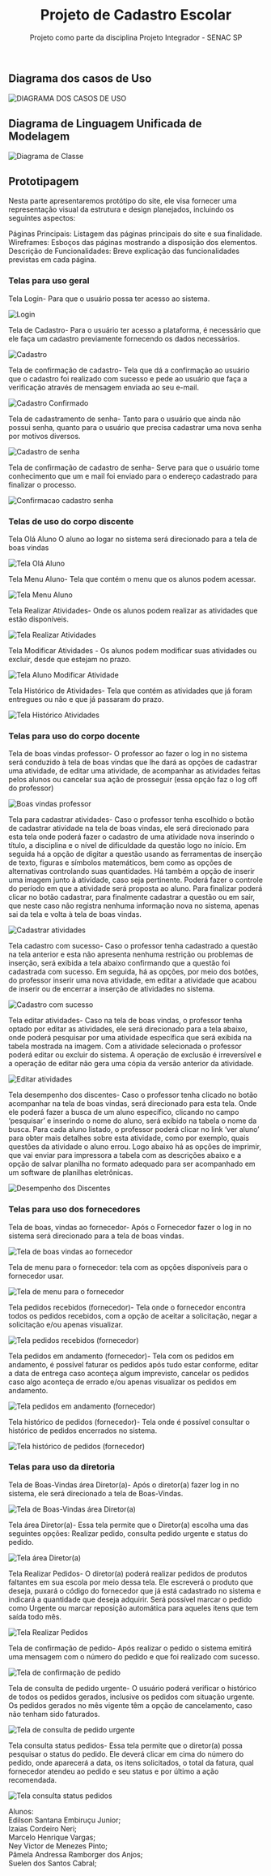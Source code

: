 
<h1 align="center"> Projeto de Cadastro Escolar</h1>

<p align="center">
Projeto como parte da disciplina Projeto Integrador - SENAC SP <br/>
</p>

</br>

<h2>Diagrama dos casos de Uso</h2>

![DIAGRAMA DOS CASOS DE USO](https://github.com/ProjetoIntegrador2024/Projeto/assets/150821125/6e22b70c-6904-4b0d-b067-8a0a6f23131b)


<h2>Diagrama de Linguagem Unificada de Modelagem</h2>

![Diagrama de Classe](https://github.com/ProjetoIntegrador2024/Projeto/assets/150821125/0b93e7a5-8149-4e45-bb8d-2178c49b8832)


<h2>Prototipagem</h2>

Nesta parte apresentaremos protótipo do site, ele visa fornecer uma representação visual da estrutura e design planejados, incluindo os seguintes aspectos:

Páginas Principais: Listagem das páginas principais do site e sua finalidade.
Wireframes: Esboços das páginas mostrando a disposição dos elementos.
Descrição de Funcionalidades: Breve explicação das funcionalidades previstas em cada página.

<h3>Telas para uso geral</h3>

Tela Login- Para que o usuário possa ter acesso ao sistema.

![Login](https://github.com/ProjetoIntegrador2024/Projeto/assets/150821125/0506f2c2-c6b4-4a44-ab08-128fcc4100e4)


Tela de Cadastro- Para o usuário ter acesso a plataforma, é necessário que ele faça um cadastro previamente fornecendo os dados necessários.

![Cadastro](https://github.com/ProjetoIntegrador2024/Projeto/assets/150821125/1e39bd08-68d7-4b74-88fa-e43f26488f76)


Tela de confirmação de cadastro- Tela que dá a confirmação ao usuário que o cadastro foi realizado com sucesso e pede ao usuário que faça a verificação através de mensagem enviada ao seu e-mail.

![Cadastro Confirmado](https://github.com/ProjetoIntegrador2024/Projeto/assets/150821125/4676bb8c-567b-4cf5-a58d-68feec60d5be)


Tela de cadastramento de senha- Tanto para o usuário que ainda não possui senha, quanto para o usuário que precisa cadastrar uma nova senha por motivos diversos.

![Cadastro de senha](https://github.com/ProjetoIntegrador2024/Projeto/assets/150821125/f806d107-57ff-4995-9d83-596b41c95bae)


Tela de confirmação de cadastro de senha- Serve para que o usuário tome conhecimento que um e mail foi enviado para o endereço cadastrado para finalizar o processo.

![Confirmacao cadastro senha](https://github.com/ProjetoIntegrador2024/Projeto/assets/150821125/7ceb4d12-f2f6-4a3c-978f-992514526c11)



<h3>Telas de uso do corpo discente</h3>

Tela Olá Aluno O aluno ao logar no sistema será direcionado para a tela de boas vindas

![Tela Olá Aluno](https://github.com/ProjetoIntegrador2024/Projeto/assets/150821125/22404fba-dcb5-42d4-ba6b-9cc14cdc0876)

Tela Menu Aluno- Tela que contém o menu que os alunos podem acessar.

![Tela Menu Aluno](https://github.com/ProjetoIntegrador2024/Projeto/assets/150821125/a0831054-8d70-40e6-924b-b7947fb96f53)

Tela Realizar Atividades- Onde os alunos podem realizar as atividades que estão disponíveis.

![Tela Realizar Atividades](https://github.com/ProjetoIntegrador2024/Projeto/assets/150821125/3ecf1586-7815-4729-a501-b2768f17d6fd)

Tela Modificar Atividades - Os alunos podem modificar suas atividades ou excluir, desde que estejam no prazo.

![Tela Aluno Modificar Atividade](https://github.com/ProjetoIntegrador2024/Projeto/assets/150821125/00d5f32f-1c69-4c7f-9c5e-f7a376ce3087)

Tela Histórico de Atividades- Tela que contém as atividades que já foram entregues ou não e que já passaram do prazo.

![Tela Histórico Atividades](https://github.com/ProjetoIntegrador2024/Projeto/assets/150821125/69dc6e79-2472-4910-aa55-df213ffc6776)



<h3>Telas para uso do corpo docente</h3>

Tela de boas vindas professor- O professor ao fazer o log in no sistema será conduzido à tela de boas vindas que lhe dará as opções de cadastrar uma atividade, de editar uma atividade, de acompanhar as atividades feitas pelos alunos ou cancelar sua ação de prosseguir (essa opção faz o log off do professor)

![Boas vindas professor](https://github.com/ProjetoIntegrador2024/Projeto/assets/150821125/9da217af-3291-4203-9883-698a08a3828f)

Tela para cadastrar atividades- Caso o professor tenha escolhido o botão de cadastrar atividade na tela de boas vindas, ele será direcionado para esta tela onde poderá fazer o cadastro de uma atividade nova inserindo o título, a disciplina e o nível de dificuldade da questão logo no início. Em seguida há a opção de digitar a questão usando as ferramentas de inserção de texto, figuras e símbolos matemáticos, bem como as opções de alternativas controlando suas quantidades. Há também a opção de inserir uma imagem junto à atividade, caso seja pertinente. Poderá fazer o controle do período em que a atividade será proposta ao aluno. Para finalizar poderá clicar no botão cadastrar, para finalmente cadastrar a questão ou em sair, que neste caso não registra nenhuma informação nova no sistema, apenas sai da tela e volta à tela de boas vindas.

![Cadastrar atividades](https://github.com/ProjetoIntegrador2024/Projeto/assets/150821125/5a565ce2-ac04-4162-a32d-ca93da16aed2)

Tela cadastro com sucesso- Caso o professor tenha cadastrado a questão na tela anterior e esta não apresenta nenhuma restrição ou problemas de inserção, será exibida a tela abaixo confirmando que a questão foi cadastrada com sucesso. Em seguida, há as opções, por meio dos botões, do professor inserir uma nova atividade, em editar a atividade que acabou de inserir ou de encerrar a inserção de atividades no sistema.

![Cadastro com sucesso](https://github.com/ProjetoIntegrador2024/Projeto/assets/150821125/501689f2-2219-4850-82a4-bbf80e66b923)

Tela editar atividades- Caso na tela de boas vindas, o professor tenha optado por editar as atividades, ele será direcionado para a tela abaixo, onde poderá pesquisar por uma atividade específica que será exibida na tabela mostrada na imagem. Com a atividade selecionada o professor poderá editar ou excluir do sistema. A operação de exclusão é irreversível e a operação de editar não gera uma cópia da versão anterior da atividade.

![Editar atividades](https://github.com/ProjetoIntegrador2024/Projeto/assets/150821125/a82abeec-79dd-41d6-a877-9ebd5cf854eb)

Tela desempenho dos discentes- Caso o professor tenha clicado no botão acompanhar na tela de boas vindas, será direcionado para esta tela. Onde ele poderá fazer a busca de um aluno específico, clicando no campo ‘pesquisar’ e inserindo o nome do aluno, será exibido na tabela o nome da busca. Para cada aluno listado, o professor poderá clicar no link ‘ver aluno’ para obter mais detalhes sobre esta atividade, como por exemplo, quais questões da atividade o aluno errou. Logo abaixo há as opções de imprimir, que vai enviar para impressora a tabela com as descrições abaixo e a opção de salvar planilha no formato adequado para ser acompanhado em um software de planilhas eletrônicas.

![Desempenho dos Discentes](https://github.com/ProjetoIntegrador2024/Projeto/assets/150821125/71258e19-a7ec-42cf-8ec6-2b86f3b88809)



<h3>Telas para uso dos fornecedores</h3>

Tela de boas, vindas ao fornecedor- Após o Fornecedor fazer o log in no sistema será direcionado para a tela de boas vindas.

![Tela de boas vindas ao fornecedor](https://github.com/ProjetoIntegrador2024/Projeto/assets/150821125/b139afe9-0bfd-4346-9714-e8247d1bfe99)

Tela de menu para o fornecedor: tela com as opções disponíveis para o fornecedor usar.

![Tela de menu para o fornecedor](https://github.com/ProjetoIntegrador2024/Projeto/assets/150821125/b87b0ce8-5572-4a3b-8874-4231138e3fc5)

Tela pedidos recebidos (fornecedor)- Tela onde o fornecedor encontra todos os pedidos recebidos, com a opção de aceitar a solicitação, negar a solicitação e/ou apenas visualizar.

![Tela pedidos recebidos (fornecedor)](https://github.com/ProjetoIntegrador2024/Projeto/assets/150821125/62aa05ae-b925-4b86-b86a-a27bb9f18db7)

Tela pedidos em andamento (fornecedor)- Tela com os pedidos em andamento, é possível faturar os pedidos após tudo estar conforme, editar a data de entrega caso aconteça algum imprevisto, cancelar os pedidos caso algo aconteça de errado e/ou apenas visualizar os pedidos em andamento.

![Tela pedidos em andamento (fornecedor)](https://github.com/ProjetoIntegrador2024/Projeto/assets/150821125/93797684-da1f-4cf4-b029-f05212c7b34e)

Tela histórico de pedidos (fornecedor)- Tela onde é possível consultar o histórico de pedidos encerrados no sistema.

![Tela histórico de pedidos (fornecedor)](https://github.com/ProjetoIntegrador2024/Projeto/assets/150821125/cb86b082-1dde-403e-95df-4df96086054a)



<h3>Telas para uso da diretoria</h3>

Tela de Boas-Vindas área Diretor(a)- Após o diretor(a) fazer log in no sistema, ele será direcionado a tela de Boas-Vindas. 

![Tela de Boas-Vindas área Diretor(a)](https://github.com/ProjetoIntegrador2024/Projeto/assets/150821125/51413430-1299-4bb8-a236-414f1f8a1ea5)

Tela área Diretor(a)- Essa tela permite que o Diretor(a) escolha uma das seguintes opções: Realizar pedido, consulta pedido urgente e status do pedido.

![Tela área Diretor(a)](https://github.com/ProjetoIntegrador2024/Projeto/assets/150821125/c718b845-5227-4e6f-b89b-097a0cf8075d)

Tela Realizar Pedidos- O diretor(a) poderá realizar pedidos de produtos faltantes em sua escola por meio dessa tela. Ele escreverá o produto que deseja, puxará o código do fornecedor que já está cadastrado no sistema e indicará a quantidade que deseja adquirir. Será possível marcar o pedido como Urgente ou marcar reposição automática para aqueles itens que tem saída todo mês.

![Tela Realizar Pedidos](https://github.com/ProjetoIntegrador2024/Projeto/assets/150821125/f928773e-3faf-45db-a95b-a3e71ee5b927)

Tela de confirmação de pedido- Após realizar o pedido o sistema emitirá uma mensagem com o número do pedido e que foi realizado com sucesso.

![Tela de confirmação de pedido](https://github.com/ProjetoIntegrador2024/Projeto/assets/150821125/b56d7b66-6956-4ef8-85d9-228c9e078db5)

Tela de consulta de pedido urgente- O usuário poderá verificar o histórico de todos os pedidos gerados, inclusive os pedidos com situação urgente. Os pedidos gerados no mês vigente têm a opção de cancelamento, caso não tenham sido faturados.

![Tela de consulta de pedido urgente](https://github.com/ProjetoIntegrador2024/Projeto/assets/150821125/463846f3-3e02-42ae-b9bc-bd11813382d6)

Tela consulta status pedidos- Essa tela permite que o diretor(a) possa pesquisar o status do pedido. Ele deverá clicar em cima do número do pedido, onde aparecerá a data, os itens solicitados, o total da fatura, qual fornecedor atendeu ao pedido e seu status e por último a ação recomendada.

![Tela consulta status pedidos](https://github.com/ProjetoIntegrador2024/Projeto/assets/150821125/8ba31d40-2232-4544-834c-623ea59a0ba7)


Alunos:<br/>
Edilson Santana Embiruçu Junior;<br/>
Izaias Cordeiro Neri;<br/>
Marcelo Henrique Vargas;<br/>
Ney Victor de Menezes Pinto;<br/>
Pâmela Andressa Ramborger dos Anjos;<br/>
Suelen dos Santos Cabral;<br/>

##

